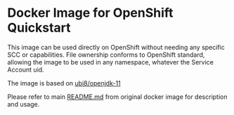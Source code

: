 <!--
  Licensed to the Apache Software Foundation (ASF) under one or more
  contributor license agreements.  See the NOTICE file distributed with
  this work for additional information regarding copyright ownership.
  The ASF licenses this file to You under the Apache License, Version 2.0
  (the "License"); you may not use this file except in compliance with
  the License.  You may obtain a copy of the License at
      http://www.apache.org/licenses/LICENSE-2.0
  Unless required by applicable law or agreed to in writing, software
  distributed under the License is distributed on an "AS IS" BASIS,
  WITHOUT WARRANTIES OR CONDITIONS OF ANY KIND, either express or implied.
  See the License for the specific language governing permissions and
  limitations under the License.
-->

# Docker Image for OpenShift Quickstart

This image can be used directly on OpenShift without needing any specific SCC or capabilities. File ownership conforms to OpenShift standard, allowing the image to be used in any namespace, whatever the Service Account uid.

The image is based on [ubi8/openjdk-11](https://catalog.redhat.com/software/containers/ubi8/openjdk-11/5dd6a4b45a13461646f677f4)

Please refer to main [README.md](../dockerhub/README.md) from original docker image for description and usage.
